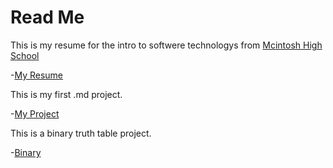 # Read Me #

This is my resume for the intro to softwere technologys from [Mcintosh High School](https://www.youtube.com/watch?v=dQw4w9WgXcQ)


-[My Resume](RESUME.md)

This is my first .md project.

-[My Project](PROGRAMING_LANGUAGES_TABLE.md)

This is a binary truth table project.

-[Binary](Binary.md)
